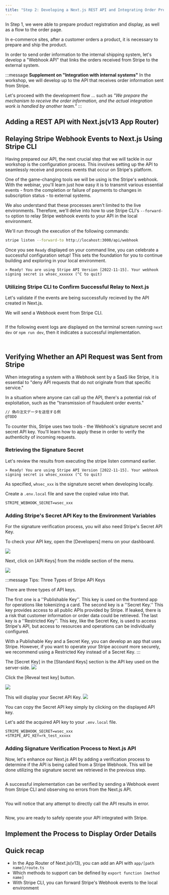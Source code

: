 ```yaml
---
title: "Step 2: Developing a Next.js REST API and Integrating Order Processing"
---
```


In Step 1, we were able to prepare product registration and display, as well as a flow to the order page.

In e-commerce sites, after a customer orders a product, it is necessary to prepare and ship the product.

In order to send order information to the internal shipping system, let's develop a "Webhook API" that links the orders received from Stripe to the external system.

:::message
**Supplement on "Integration with internal systems"**
In the workshop, we will develop up to the API that receives order information sent from Stripe.

Let's proceed with the development flow ... such as 
*"We prepare the mechanism to receive the order information, and the actual integration work is handled by another team."*
:::

## Adding a REST API with Next.js(v13 App Router)

## Relaying Stripe Webhook Events to Next.js Using Stripe CLI


Having prepared our API, the next crucial step that we will tackle in our workshop is the configuration process. This involves setting up the API to seamlessly receive and process events that occur on Stripe's platform.

One of the game-changing tools we will be using is the Stripe's webhook. With the webinar, you'll learn just how easy it is to transmit various essential events - from the completion or failure of payments to changes in subscription status - to external systems.

We also understand that these processes aren't limited to the live environments. Therefore, we'll delve into how to use Stripe CLI's `--forward-to` option to relay Stripe webhook events to your API in the local environment.

We'll run through the execution of the following commands:

```bash
stripe listen --forward-to http://locahost:3000/api/webhook
```

Once you see `Ready` displayed on your command line, you can celebrate a successful configuration setup! This sets the foundation for you to continue building and exploring in your local environment.

```
> Ready! You are using Stripe API Version [2022-11-15]. Your webhook signing secret is whsec_xxxxxx (^C to quit)
```

### Utilizing Stripe CLI to Confirm Successful Relay to Next.js

Let's validate if the events are being successfully recieved by the API created in Next.js.

We will send a Webhook event from Stripe CLI.


```bash

```
  
If the following event logs are displayed on the terminal screen running `next dev` or `npm run dev`, then it indicates a successful implementation.


```log


```

## Verifying Whether an API Request was Sent from Stripe
When integrating a system with a Webhook sent by a SaaS like Stripe, it is essential to "deny API requests that do not originate from that specific service."

In a situation where anyone can call up the API, there's a potential risk of exploitation, such as the "transmission of fraudulent order events."

```bash
// 偽の注文データを送信する例
@TODO
```

To counter this, Stripe uses two tools - the Webhook's signature secret and secret API key. You'll learn how to apply these in order to verify the authenticity of incoming requests.

### Retrieving the Signature Secret
Let's review the results from executing the stripe listen command earlier.

```
> Ready! You are using Stripe API Version [2022-11-15]. Your webhook signing secret is whsec_xxxxxx (^C to quit)
```

As specified, `whsec_xxx` is the signature secret when developing locally.

Create a `.env.local` file and save the copied value into that.

```env:.env.local
STRIPE_WEBHOOK_SECRET=wsec_xxx
```

### Adding Stripe's Secret API Key to the Environment Variables
For the signature verification process, you will also need Stripe's Secret API Key.

To check your API key, open the [Developers] menu on your dashboard.

![](https://storage.googleapis.com/zenn-user-upload/09ee8e5b4365-20230807.png)

Next, click on [API Keys] from the middle section of the menu.

![](https://storage.googleapis.com/zenn-user-upload/63c23d454cd6-20230807.png)


:::message
Tips: Three Types of Stripe API Keys

There are three types of API keys.

The first one is a ''Publishable Key''. This key is used on the frontend app for operations like tokenizing a card.
The second key is a ''Secret Key.'' This key provides access to all public APIs provided by Stripe. If leaked, there is a risk that customer information or order data could be retrieved.
The last key is a ''Restricted Key''. This key, like the Secret Key, is used to access Stripe's API, but access to resources and operations can be individually configured.

With a Publishable Key and a Secret Key, you can develop an app that uses Stripe.
However, if you want to operate your Stripe account more securely, we recommend using a Restricted Key instead of a Secret Key.
:::

The [Secret Key] in the [Standard Keys] section is the API key used on the server-side.
![](https://storage.googleapis.com/zenn-user-upload/63c23d454cd6-20230807.png)


Click the [Reveal test key] button.

![](https://storage.googleapis.com/zenn-user-upload/1cdad85e7692-20230807.png)

This will display your Secret API Key.
![](https://storage.googleapis.com/zenn-user-upload/0f607666f9c1-20230807.png)

You can copy the Secret API key simply by clicking on the displayed API key.

Let's add the acquired API key to your `.env.local` file.

```diff:.env.local
STRIPE_WEBHOOK_SECRET=wsec_xxx
+STRIPE_API_KEY=rk_test_xxxxx
```


### Adding Signature Verification Process to Next.js API
Now, let's enhance our Next.js API by adding a verification process to determine if the API is being called from a Stripe Webhook. This will be done utilizing the signature secret we retrieved in the previous step.

```diff ts:t.ts

```

  
A successful implementation can be verified by sending a Webhook event from Stripe CLI and observing no errors from the Next.js API.

```bash

```

You will notice that any attempt to directly call the API results in error.


```bash


```
  
Now, you are ready to safely operate your API integrated with Stripe.

## Implement the Process to Display Order Details

## Quick recap
- In the App Router of Next.js(v13), you can add an API with `app/[path name]/route.ts`
- Which methods to support can be defined by `export function [method name]`
- With Stripe CLI, you can forward Stripe's Webhook events to the local environment